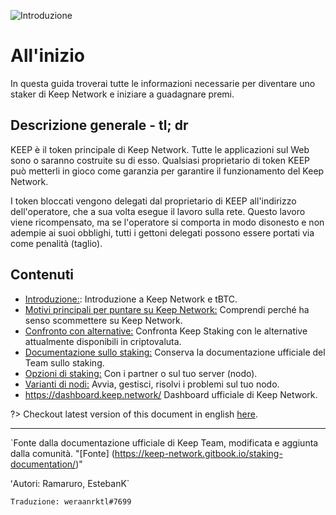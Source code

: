 ![Introduzione](/assets/images/keepdocgraf.jpg)


# All'inizio
In questa guida troverai tutte le informazioni necessarie per diventare uno staker di Keep Network e iniziare a guadagnare premi.

## Descrizione generale - tl; dr
KEEP è il token principale di Keep Network. Tutte le applicazioni sul Web sono o saranno costruite su di esso. Qualsiasi proprietario di token KEEP può metterli in gioco come garanzia per garantire il funzionamento del Keep Network.

I token bloccati vengono delegati dal proprietario di KEEP all'indirizzo dell'operatore, che a sua volta esegue il lavoro sulla rete. Questo lavoro viene ricompensato, ma se l'operatore si comporta in modo disonesto e non adempie ai suoi obblighi, tutti i gettoni delegati possono essere portati via come penalità (taglio).


## Contenuti

- [Introduzione:](basi/intro.md): Introduzione a Keep Network e tBTC.
- [Motivi principali per puntare su Keep Network:](Reasons/reason.md) Comprendi perché ha senso scommettere su Keep Network.
- [Confronto con alternative:](comparazione/comparazione.md) Confronta Keep Staking con le alternative attualmente disponibili in criptovaluta.
- [Documentazione sullo staking:](stakingdoc/keep101.md) Conserva la documentazione ufficiale del Team sullo staking.
- [Opzioni di staking:](stakingdoc/stakingoptions.md) Con i partner o sul tuo server (nodo).
- [Varianti di nodi:](Node-Operation/intro-operation.md) Avvia, gestisci, risolvi i problemi sul tuo nodo.
- https://dashboard.keep.network/ Dashboard ufficiale di Keep Network.


?> Checkout latest version of this document in english [here](https://keepdocs.github.io/#/).

---
`Fonte dalla documentazione ufficiale di Keep Team, modificata e aggiunta dalla comunità. "[Fonte] (https://keep-network.gitbook.io/staking-documentation/)"

ʻAutori: Ramaruro, EstebanK`

`Traduzione: weraanrktl#7699`
